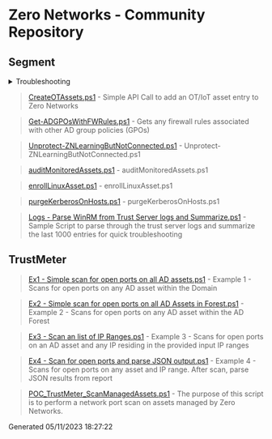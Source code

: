 # Zero Networks - Community Repository
## Segment

<details>
<summary>Troubleshooting</summary>

>> [Network Port Connectivity Check.ps1](%2fhome%2frunner%2fwork%2fCommunity%2fCommunity%2fSegment%2fTroubleshooting%2fNetwork+Port+Connectivity+Check.ps1) - Does network connectivity Test on Clients and Trust Server on the required ports based on the Deployment guide

>> [ZN_Troubleshooter_v01.ps1](%2fhome%2frunner%2fwork%2fCommunity%2fCommunity%2fSegment%2fTroubleshooting%2fZN_Troubleshooter_v01.ps1) - ZN_Troubleshooter_v01.ps1 



</details>


> [CreateOTAssets.ps1](%2fhome%2frunner%2fwork%2fCommunity%2fCommunity%2fSegment%2fCreateOTAssets.ps1) - Simple API Call to add an OT/IoT asset entry to Zero Networks

> [Get-ADGPOsWithFWRules.ps1](%2fhome%2frunner%2fwork%2fCommunity%2fCommunity%2fSegment%2fGet-ADGPOsWithFWRules.ps1) - Gets any firewall rules associated with other AD group policies (GPOs)

> [Unprotect-ZNLearningButNotConnected.ps1](%2fhome%2frunner%2fwork%2fCommunity%2fCommunity%2fSegment%2fUnprotect-ZNLearningButNotConnected.ps1) - Unprotect-ZNLearningButNotConnected.ps1 


> [auditMonitoredAssets.ps1](%2fhome%2frunner%2fwork%2fCommunity%2fCommunity%2fSegment%2fauditMonitoredAssets.ps1) - auditMonitoredAssets.ps1 


> [enrollLinuxAsset.ps1](%2fhome%2frunner%2fwork%2fCommunity%2fCommunity%2fSegment%2fenrollLinuxAsset.ps1) - enrollLinuxAsset.ps1 


> [purgeKerberosOnHosts.ps1](%2fhome%2frunner%2fwork%2fCommunity%2fCommunity%2fSegment%2fpurgeKerberosOnHosts.ps1) - purgeKerberosOnHosts.ps1 


> [Logs - Parse WinRM from Trust Server logs and Summarize.ps1](%2fhome%2frunner%2fwork%2fCommunity%2fCommunity%2fSegment%2fLogs+-+Parse+WinRM+from+Trust+Server+logs+and+Summarize.ps1) - Sample Script to parse through the trust server logs and summarize the last 1000 entries for quick troubleshooting

## TrustMeter
> [Ex1 - Simple scan for open ports on all AD assets.ps1](%2fhome%2frunner%2fwork%2fCommunity%2fCommunity%2fTrustMeter%2fEx1+-+Simple+scan+for+open+ports+on+all+AD+assets.ps1) - Example 1 - Scans for open ports on any AD asset within the Domain

> [Ex2 - Simple scan for open ports on all AD Assets in Forest.ps1](%2fhome%2frunner%2fwork%2fCommunity%2fCommunity%2fTrustMeter%2fEx2+-+Simple+scan+for+open+ports+on+all+AD+Assets+in+Forest.ps1) - Example 2 - Scans for open ports on any AD asset within the AD Forest

> [Ex3 - Scan an list of IP Ranges.ps1](%2fhome%2frunner%2fwork%2fCommunity%2fCommunity%2fTrustMeter%2fEx3+-+Scan+an+list+of+IP+Ranges.ps1) - Example 3 - Scans for open ports on an AD asset and any IP residing in the provided input IP ranges

> [Ex4 - Scan for open ports and parse JSON output.ps1](%2fhome%2frunner%2fwork%2fCommunity%2fCommunity%2fTrustMeter%2fEx4+-+Scan+for+open+ports+and+parse+JSON+output.ps1) - Example 4 - Scans for open ports on any asset and IP range. After scan, parse JSON results from report

> [POC_TrustMeter_ScanManagedAssets.ps1](%2fhome%2frunner%2fwork%2fCommunity%2fCommunity%2fTrustMeter%2fPOC_TrustMeter_ScanManagedAssets.ps1) - The purpose of this script is to perform a network port scan on assets managed by Zero Networks.



 Generated 05/11/2023 18:27:22
